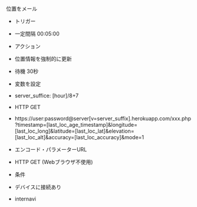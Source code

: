 位置をメール

- トリガー
 - 一定間隔 00:05:00
 
- アクション
 - 位置情報を強制的に更新
 - 待機 30秒
 - 変数を設定
  - server_suffice: \[hour\]/8+7
 - HTTP GET
  - https://user:password@server\[v=server_suffix].herokuapp.com/xxx.php?timestamp=\[last_loc_age_timestamp\]&longitude=\[last_loc_long\]&latitude=\[last_loc_lat]&elevation=\[last_loc_alt\]&accuracy=\[last_loc_accuracy\]&mode=1
   - エンコード・パラメーターURL
   - HTTP GET (Webブラウザ不使用)

- 条件
 - デバイスに接続あり
  - internavi
